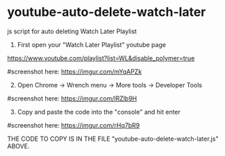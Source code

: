 # youtube-auto-delete-watch-later
js script for auto deleting Watch Later Playlist

1. First open your "Watch Later Playlist" youtube page

https://www.youtube.com/playlist?list=WL&disable_polymer=true

#screenshot here: 
https://imgur.com/mYqAPZk

2. Open Chrome -> Wrench menu -> More tools -> Developer Tools

#screenshot here: 
https://imgur.com/lRZlb9H

3. Copy and paste the code into the "console" and hit enter

#screenshot here: 
https://imgur.com/rHq7bR9


THE CODE TO COPY IS IN THE FILE "youtube-auto-delete-watch-later.js" ABOVE.

